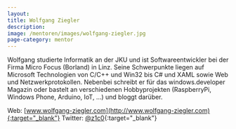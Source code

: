 ```yaml
---
layout:
title: Wolfgang Ziegler
description: 
image: /mentoren/images/wolfgang-ziegler.jpg
page-category: mentor
---
```


Wolfgang studierte Informatik an der JKU und ist Softwareentwickler bei der Firma Micro Focus (Borland) in Linz.
Seine Schwerpunkte liegen auf Microsoft Technologien von C/C++ und Win32 bis C# und XAML sowie Web und Netzwerkprotokollen.
Nebenbei schreibt er für das windows.developer Magazin oder bastelt an verschiedenen Hobbyprojekten (RaspberryPi, Windows Phone, Arduino, IoT, ...) und bloggt darüber.

Web: [www.wolfgang-ziegler.com](http://www.wolfgang-ziegler.com){:target="_blank"}
Twitter: [@z1c0](https://twitter.com/z1c0){:target="_blank"}